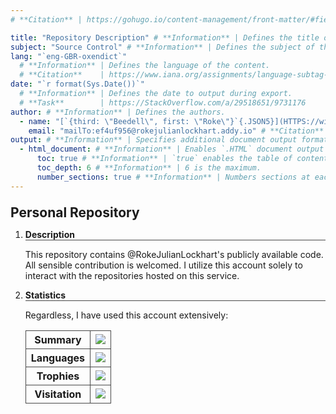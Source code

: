 ```yaml
---
# **Citation** | https://gohugo.io/content-management/front-matter/#fields

title: "Repository Description" # **Information** | Defines the title of the content, because `<h1>`/`#` in the content doesn't affect the metadata.
subject: "Source Control" # **Information** | Defines the subject of the content.
lang: "`eng-GBR-oxendict`"
  # **Information** | Defines the language of the content.
  # **Citation**    | https://www.iana.org/assignments/language-subtag-registry/language-subtag-registry
date: "`r format(Sys.Date())`"
  # **Information** | Defines the date to output during export.
  # **Task**        | https://StackOverflow.com/a/29518651/9731176
author: # **Information** | Defines the authors.
  - name: "[`{third: \"Beedell\", first: \"Roke\"}`{.JSON5}](HTTPS://wim.nl.TAB.Digital/apps/contacts/All%20contacts/e1f2ec5c-074e-4875-ac62-53ff24770ffa~contacts)" # **Information** | Defines the name of the author.
    email: "mailTo:ef4uf956@rokejulianlockhart.addy.io" # **Citation** | https://app.addy.io/aliases/
output: # **Information** | Specifies additional document output formats in Pandoc.
  - html_document: # **Information** | Enables `.HTML` document output in Pandoc.
      toc: true # **Information** | `true` enables the table of contents.
      toc_depth: 6 # **Information** | 6 is the maximum.
      number_sections: true # **Information** | Numbers sections at each table header.
---
```


<!DOCTYPE Markdown>
<meta charset="UTF-8">

<style>
	:is(h1) {
		font-size: 1.5em;
	}
	:is(h1, h2, h3, h4, h5, h6, th) { margin-top: 1em; }
	:is(h2, h3, h4, h5, h6, th) {
		border-bottom: 1px solid #484848; /* https://stackoverflow.com/a/16073356/9731176 */
		font-weight: bold;
		font-size: inherit;
	}
	:is(th, td) {
		border: 1px solid #484848!important;
		border-collapse: collapse;
	}
	details > summary:first-of-type { list-style-type: none; }
</style>

# **Personal Repository**

1.	## **Description**
	
	This repository contains @RokeJulianLockhart's publicly available code. All sensible contribution is welcomed. I utilize this account solely to interact with the repositories hosted on this service.

1.	## **Statistics**

	Regardless, I have used this account extensively:

	<table><tr>
		<th>Summary</th>
		<td><img src="https://github-readme-stats.vercel.app/api?username=rokejulianlockhart&theme=transparent&hide_border=true&include_all_commits=true&count_private=true"></img></td>
	</tr><tr>
		<th>Languages</th>
		<td><img src="https://github-readme-stats.vercel.app/api/top-langs/?username=RokeJulianLockhart&theme=transparent&hide_border=true&include_all_commits=false&count_private=false&layout=compact"></img></td>
	</tr><tr>
		<th>Trophies</th>
		<td><img src="https://github-profile-trophy.vercel.app/?username=RokeJulianLockhart&theme=default&no-frame=false&no-bg=false&margin-w=4"></img></td> <!-- https://github.com/anuraghazra/github-readme-stats/issues/3613#issue-2100699842 -->
	</tr><tr>
		<th>Visitation</th>
		<td><img src="https://visitcount.itsvg.in/api?id=RokeJulianLockhart&icon=0&color=0"></img></td> <!-- https://github.com/anuraghazra/github-readme-stats/issues/3614#issue-2100703035 -->
	</tr></table>
